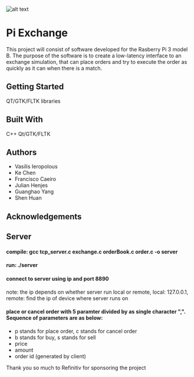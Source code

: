 ![alt text]( https://i.imgur.com/k2kruGl.png "Logo Title Text 1")

# Pi Exchange 

This project will consist of software developed for the Rasberry Pi 3 model B. The purpose of the software is to create a low-latency interface to an exchange simulation, that can place orders and try to execute the order as quickly as it can when there is a match. 

Getting Started
------
QT/GTK/FLTK libraries 

Built With 
------
C++
Qt/GTK/FLTK


Authors
------

* Vasilis Ieropolous
* Ke Chen
* Francisco Caeiro
* Julian Henjes
* Guanghao Yang
* Shen Huan 

Acknowledgements
------

Server
------
#### 	compile: gcc tcp_server.c exchange.c orderBook.c order.c -o server
#### 	run: ./server
#### 	connect to server using ip and port 8890
note: the ip depends on whether server run local or remote, local: 127.0.0.1, remote: find the ip of device where server runs on
	
#### 	place or cancel order with 5 paramter divided by as single character ",". Sequence of parameters are as below:
* p stands for place order, c stands for cancel order
* b stands for buy, s stands for sell
* price
* amount
* order id (generated by client)

	
Thank you so much to Refinitiv for sponsoring the project

